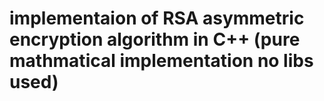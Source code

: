 # implementaion of RSA asymmetric encryption algorithm in C++ (pure mathmatical implementation no libs used)
